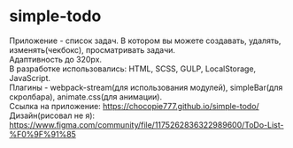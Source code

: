# simple-todo
Приложение - список задач. В котором вы можете создавать, удалять, изменять(чекбокс), просматривать задачи.<br />
Адаптивность до 320px.<br />
В разработке использовались: HTML, SCSS, GULP, LocalStorage, JavaScript.<br /> Плагины - webpack-stream(для использования модулей), simpleBar(для скролбара), animate.css(для анимации).<br />
Ссылка на приложение: https://chocopie777.github.io/simple-todo/<br />
Дизайн(рисовал не я): https://www.figma.com/community/file/1175262836322989600/ToDo-List-%F0%9F%91%85
